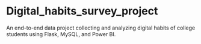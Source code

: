 # Digital_habits_survey_project
An end-to-end data project collecting and analyzing digital habits of college students using Flask, MySQL, and Power BI. 

